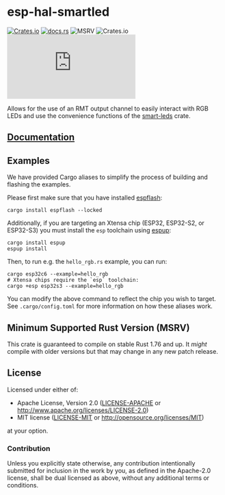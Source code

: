 # esp-hal-smartled

[![Crates.io](https://img.shields.io/crates/v/esp-hal-smartled?labelColor=1C2C2E&color=C96329&logo=Rust&style=flat-square)](https://crates.io/crates/esp-hal-smartled)
[![docs.rs](https://img.shields.io/docsrs/esp-hal-smartled?labelColor=1C2C2E&color=C96329&logo=rust&style=flat-square)](https://docs.rs/esp-hal-smartled)
![MSRV](https://img.shields.io/badge/MSRV-1.76-blue?labelColor=1C2C2E&style=flat-square)
![Crates.io](https://img.shields.io/crates/l/esp-hal-smartled?labelColor=1C2C2E&style=flat-square)
[![Matrix](https://img.shields.io/matrix/esp-rs:matrix.org?label=join%20matrix&labelColor=1C2C2E&color=BEC5C9&logo=matrix&style=flat-square)](https://matrix.to/#/#esp-rs:matrix.org)

Allows for the use of an RMT output channel to easily interact with RGB LEDs and use the convenience functions of the [smart-leds] crate.

[smart-leds]: https://crates.io/crates/smart-leds

## [Documentation]

[documentation]: https://docs.rs/esp-hal-smartled/

## Examples

We have provided Cargo aliases to simplify the process of building and flashing the examples.

Please first make sure that you have installed [espflash]:

```
cargo install espflash --locked
```

Additionally, if you are targeting an Xtensa chip (ESP32, ESP32-S2, or ESP32-S3) you must install the `esp` toolchain using [espup]:

```
cargo install espup
espup install
```

Then, to run e.g. the `hello_rgb.rs` example, you can run:

```
cargo esp32c6 --example=hello_rgb
# Xtensa chips require the `esp` toolchain:
cargo +esp esp32s3 --example=hello_rgb
```

You can modify the above command to reflect the chip you wish to target. See `.cargo/config.toml` for more information on how these aliases work.

[espflash]: https://github.com/esp-rs/espflash
[espup]: https://github.com/esp-rs/espup

## Minimum Supported Rust Version (MSRV)

This crate is guaranteed to compile on stable Rust 1.76 and up. It _might_
compile with older versions but that may change in any new patch release.

## License

Licensed under either of:

- Apache License, Version 2.0 ([LICENSE-APACHE](../LICENSE-APACHE) or http://www.apache.org/licenses/LICENSE-2.0)
- MIT license ([LICENSE-MIT](../LICENSE-MIT) or http://opensource.org/licenses/MIT)

at your option.

### Contribution

Unless you explicitly state otherwise, any contribution intentionally submitted for inclusion in
the work by you, as defined in the Apache-2.0 license, shall be dual licensed as above, without
any additional terms or conditions.
